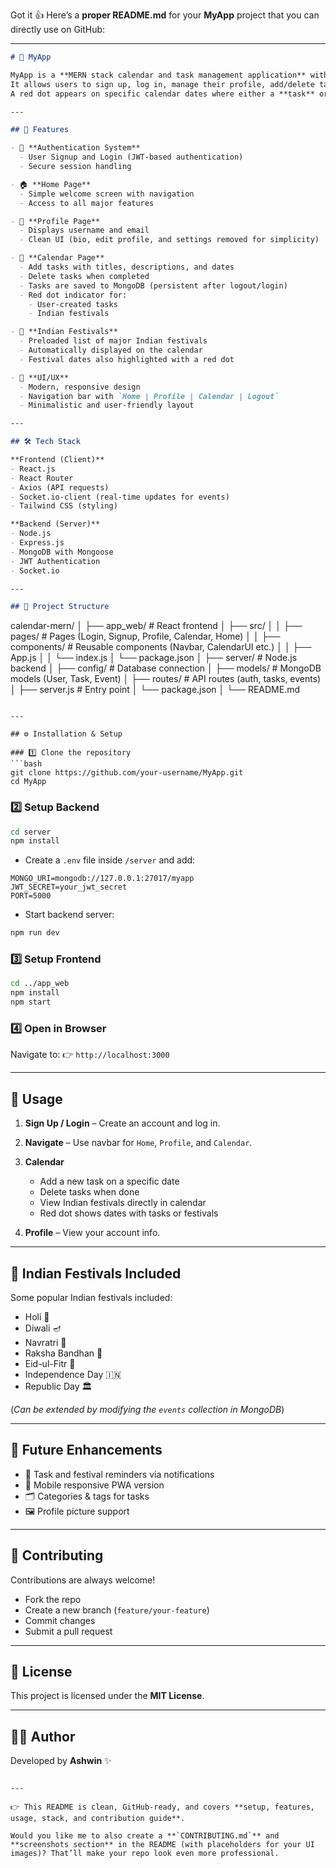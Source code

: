 Got it 👍
Here’s a **proper README.md** for your **MyApp** project that you can directly use on GitHub:

---

```markdown
# 📅 MyApp

MyApp is a **MERN stack calendar and task management application** with a clean UI and smooth user experience.  
It allows users to sign up, log in, manage their profile, add/delete tasks, and view Indian festivals directly in the calendar.  
A red dot appears on specific calendar dates where either a **task** or a **festival** is present, making it easy to track events at a glance.

---

## 🚀 Features

- 🔑 **Authentication System**
  - User Signup and Login (JWT-based authentication)
  - Secure session handling

- 🏠 **Home Page**
  - Simple welcome screen with navigation
  - Access to all major features

- 👤 **Profile Page**
  - Displays username and email
  - Clean UI (bio, edit profile, and settings removed for simplicity)

- 📅 **Calendar Page**
  - Add tasks with titles, descriptions, and dates
  - Delete tasks when completed
  - Tasks are saved to MongoDB (persistent after logout/login)
  - Red dot indicator for:
    - User-created tasks
    - Indian festivals

- 🎉 **Indian Festivals**
  - Preloaded list of major Indian festivals
  - Automatically displayed on the calendar
  - Festival dates also highlighted with a red dot

- 🎨 **UI/UX**
  - Modern, responsive design
  - Navigation bar with `Home | Profile | Calendar | Logout`
  - Minimalistic and user-friendly layout

---

## 🛠️ Tech Stack

**Frontend (Client)**  
- React.js  
- React Router  
- Axios (API requests)  
- Socket.io-client (real-time updates for events)  
- Tailwind CSS (styling)  

**Backend (Server)**  
- Node.js  
- Express.js  
- MongoDB with Mongoose  
- JWT Authentication  
- Socket.io  

---

## 📂 Project Structure

```

calendar-mern/
│
├── app\_web/            # React frontend
│   ├── src/
│   │   ├── pages/      # Pages (Login, Signup, Profile, Calendar, Home)
│   │   ├── components/ # Reusable components (Navbar, CalendarUI etc.)
│   │   ├── App.js
│   │   └── index.js
│   └── package.json
│
├── server/             # Node.js backend
│   ├── config/         # Database connection
│   ├── models/         # MongoDB models (User, Task, Event)
│   ├── routes/         # API routes (auth, tasks, events)
│   ├── server.js       # Entry point
│   └── package.json
│
└── README.md

````

---

## ⚙️ Installation & Setup

### 1️⃣ Clone the repository
```bash
git clone https://github.com/your-username/MyApp.git
cd MyApp
````

### 2️⃣ Setup Backend

```bash
cd server
npm install
```

* Create a `.env` file inside `/server` and add:

```env
MONGO_URI=mongodb://127.0.0.1:27017/myapp
JWT_SECRET=your_jwt_secret
PORT=5000
```

* Start backend server:

```bash
npm run dev
```

### 3️⃣ Setup Frontend

```bash
cd ../app_web
npm install
npm start
```

### 4️⃣ Open in Browser

Navigate to:
👉 `http://localhost:3000`

---

## 📌 Usage

1. **Sign Up / Login** – Create an account and log in.
2. **Navigate** – Use navbar for `Home`, `Profile`, and `Calendar`.
3. **Calendar**

   * Add a new task on a specific date
   * Delete tasks when done
   * View Indian festivals directly in calendar
   * Red dot shows dates with tasks or festivals
4. **Profile** – View your account info.

---

## 🎉 Indian Festivals Included

Some popular Indian festivals included:

* Holi 🌈
* Diwali 🪔
* Navratri 🙏
* Raksha Bandhan 👫
* Eid-ul-Fitr 🌙
* Independence Day 🇮🇳
* Republic Day 🏛️

(*Can be extended by modifying the `events` collection in MongoDB*)

---

## 🔮 Future Enhancements

* 🔔 Task and festival reminders via notifications
* 📱 Mobile responsive PWA version
* 🗂️ Categories & tags for tasks
* 🖼️ Profile picture support

---

## 🤝 Contributing

Contributions are always welcome!

* Fork the repo
* Create a new branch (`feature/your-feature`)
* Commit changes
* Submit a pull request

---

## 📜 License

This project is licensed under the **MIT License**.

---

## 👨‍💻 Author

Developed by **Ashwin** ✨

```

---

👉 This README is clean, GitHub-ready, and covers **setup, features, usage, stack, and contribution guide**.  

Would you like me to also create a **`CONTRIBUTING.md`** and **screenshots section** in the README (with placeholders for your UI images)? That’ll make your repo look even more professional.
```
